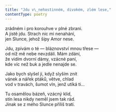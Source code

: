 ```yaml
---
title: "Jdu v\_nehostinném, divokém, zlém lese,"
contentType: poetry
---
```


<section>

zrádném i pro korouhve v plné zbrani.  
A jistě jdu. Strach nic mi nenahání,  
jen Slunce, jehož šípy Amor nese.

</section>

<section>

Jdu, zpívám o té — bláznovství mnou třese —  
od níž mě nebe nevzdálí. Mám zdání,  
že vidím dvorní dámy, vzácné paní,  
kde víc než buk a jedle nenajde se.

</section>

<section>

Jako bych slyšel ji, když slyším znít  
vánek a nářek ptáků, větve, chlad  
vod v travách, šumot vln, jenž utíká ti…

</section>

<section>

Tu osamělou bázeň, vzácný klid,  
stín lesa nikdy neměl jsem tak rád.  
Jinak se z mého Slunce příliš tratí.

</section>
